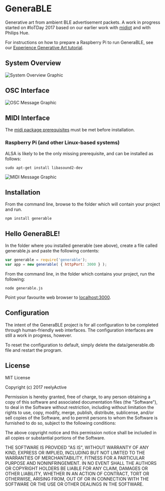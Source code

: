 GeneraBLE
=========

Generative art from ambient BLE advertisement packets.  A work in progress started on #IoTDay 2017 based on our earlier work with [midiot](https://www.npmjs.com/package/midiot) and with Philips Hue.

For instructions on how to prepare a Raspberry Pi to run GeneraBLE, see our [Experience Generative Art tutorial](https://reelyactive.github.io/experience-generative-art.html).


System Overview
---------------

![System Overview Graphic](https://reelyactive.github.io/generable/images/system-overview.png)


OSC Interface
-------------

![OSC Message Graphic](https://reelyactive.github.io/generable/images/osc-messages.png)


MIDI Interface
--------------

The [midi package prerequisites](https://www.npmjs.com/package/midi#prerequisites) must be met before installation.

### Raspberry Pi (and other Linux-based systems)

ALSA is likely to be the only missing prerequisite, and can be installed as follows:

    sudo apt-get install libasound2-dev

![MIDI Message Graphic](https://reelyactive.github.io/generable/images/midi-messages.png)


Installation
------------

From the command line, browse to the folder which will contain your project and run.

    npm install generable


Hello GeneraBLE!
----------------

In the folder where you installed generable (see above), create a file called generable.js and paste the following contents:

```javascript
var generable = require('generable');
var app = new generable( { httpPort: 3000 } );
```

From the command line, in the folder which contains your project, run the following:

    node generable.js

Point your favourite web browser to [localhost:3000](http://localhost:3000).


Configuration
-------------

The intent of the GeneraBLE project is for all configuration to be completed through human-friendly web interfaces.  The configuration interfaces are still a work in progress, however.

To reset the configuration to default, simply delete the data/generable.db file and restart the program.


License
-------

MIT License

Copyright (c) 2017 reelyActive

Permission is hereby granted, free of charge, to any person obtaining a copy of this software and associated documentation files (the "Software"), to deal in the Software without restriction, including without limitation the rights to use, copy, modify, merge, publish, distribute, sublicense, and/or sell copies of the Software, and to permit persons to whom the Software is furnished to do so, subject to the following conditions:

The above copyright notice and this permission notice shall be included in all copies or substantial portions of the Software.

THE SOFTWARE IS PROVIDED "AS IS", WITHOUT WARRANTY OF ANY KIND, EXPRESS OR 
IMPLIED, INCLUDING BUT NOT LIMITED TO THE WARRANTIES OF MERCHANTABILITY, 
FITNESS FOR A PARTICULAR PURPOSE AND NONINFRINGEMENT. IN NO EVENT SHALL THE 
AUTHORS OR COPYRIGHT HOLDERS BE LIABLE FOR ANY CLAIM, DAMAGES OR OTHER 
LIABILITY, WHETHER IN AN ACTION OF CONTRACT, TORT OR OTHERWISE, ARISING FROM, 
OUT OF OR IN CONNECTION WITH THE SOFTWARE OR THE USE OR OTHER DEALINGS IN 
THE SOFTWARE.
